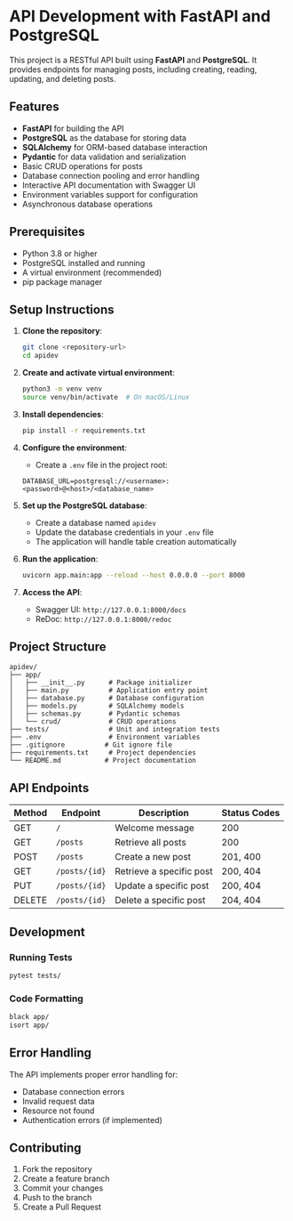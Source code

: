 # API Development with FastAPI and PostgreSQL

This project is a RESTful API built using **FastAPI** and **PostgreSQL**. It provides endpoints for managing posts, including creating, reading, updating, and deleting posts.

## Features

- **FastAPI** for building the API
- **PostgreSQL** as the database for storing data
- **SQLAlchemy** for ORM-based database interaction
- **Pydantic** for data validation and serialization
- Basic CRUD operations for posts
- Database connection pooling and error handling
- Interactive API documentation with Swagger UI
- Environment variables support for configuration
- Asynchronous database operations

## Prerequisites

- Python 3.8 or higher
- PostgreSQL installed and running
- A virtual environment (recommended)
- pip package manager

## Setup Instructions

1. **Clone the repository**:
   ```bash
   git clone <repository-url>
   cd apidev
   ```

2. **Create and activate virtual environment**:
   ```bash
   python3 -m venv venv
   source venv/bin/activate  # On macOS/Linux
   ```

3. **Install dependencies**:
   ```bash
   pip install -r requirements.txt
   ```

4. **Configure the environment**:
   - Create a `.env` file in the project root:
   ```env
   DATABASE_URL=postgresql://<username>:<password>@<host>/<database_name>
   ```

5. **Set up the PostgreSQL database**:
   - Create a database named `apidev`
   - Update the database credentials in your `.env` file
   - The application will handle table creation automatically

6. **Run the application**:
   ```bash
   uvicorn app.main:app --reload --host 0.0.0.0 --port 8000
   ```

7. **Access the API**:
   - Swagger UI: `http://127.0.0.1:8000/docs`
   - ReDoc: `http://127.0.0.1:8000/redoc`

## Project Structure

```
apidev/
├── app/
│   ├── __init__.py      # Package initializer
│   ├── main.py          # Application entry point
│   ├── database.py      # Database configuration
│   ├── models.py        # SQLAlchemy models
│   ├── schemas.py       # Pydantic schemas
│   └── crud/            # CRUD operations
├── tests/               # Unit and integration tests
├── .env                 # Environment variables
├── .gitignore          # Git ignore file
├── requirements.txt     # Project dependencies
└── README.md           # Project documentation
```

## API Endpoints

| Method | Endpoint       | Description              | Status Codes    |
|--------|---------------|--------------------------|----------------|
| GET    | `/`           | Welcome message          | 200           |
| GET    | `/posts`      | Retrieve all posts       | 200           |
| POST   | `/posts`      | Create a new post        | 201, 400      |
| GET    | `/posts/{id}` | Retrieve a specific post | 200, 404      |
| PUT    | `/posts/{id}` | Update a specific post   | 200, 404      |
| DELETE | `/posts/{id}` | Delete a specific post   | 204, 404      |

## Development

### Running Tests
```bash
pytest tests/
```

### Code Formatting
```bash
black app/
isort app/
```

## Error Handling

The API implements proper error handling for:
- Database connection errors
- Invalid request data
- Resource not found
- Authentication errors (if implemented)

## Contributing

1. Fork the repository
2. Create a feature branch
3. Commit your changes
4. Push to the branch
5. Create a Pull Request